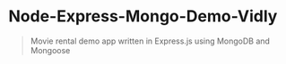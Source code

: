 # Node-Express-Mongo-Demo-Vidly

> Movie rental demo app written in Express.js using MongoDB and Mongoose 


